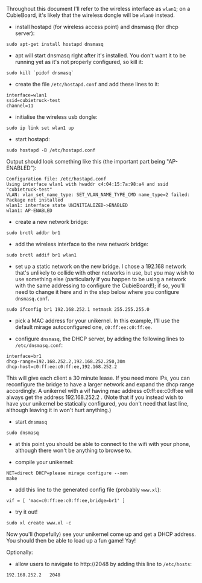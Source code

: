 Throughout this document I'll refer to the wireless interface as `wlan1`; on a CubieBoard, it's likely that the wireless dongle will be `wlan0` instead.

* install hostapd (for wireless access point) and dnsmasq (for dhcp server): 

```
sudo apt-get install hostapd dnsmasq
```

* apt will start dnsmasq right after it's installed.  You don't want it to be running yet as it's not properly configured, so kill it:

```
sudo kill `pidof dnsmasq`
```

* create the file `/etc/hostapd.conf` and add these lines to it:

```
interface=wlan1
ssid=cubietruck-test
channel=11
```

* initialise the wireless usb dongle:

```
sudo ip link set wlan1 up
```

* start hostapd:

```
sudo hostapd -B /etc/hostapd.conf 
```

Output should look something like this (the important part being "AP-ENABLED"):
```
Configuration file: /etc/hostapd.conf
Using interface wlan1 with hwaddr c4:04:15:7a:98:a4 and ssid "cubietruck-test"
VLAN: vlan_set_name_type: SET_VLAN_NAME_TYPE_CMD name_type=2 failed: Package not installed
wlan1: interface state UNINITIALIZED->ENABLED
wlan1: AP-ENABLED 
```


* create a new network bridge:

```
sudo brctl addbr br1
```

* add the wireless interface to the new network bridge:

```
sudo brctl addif br1 wlan1
```

* set up a static network on the new bridge.  I chose a 192.168 network that's unlikely to collide with other networks in use, but you may wish to use something else (particularly if you happen to be using a network with the same addressing to configure the CubieBoard!); if so, you'll need to change it here and in the step below where you configure `dnsmasq.conf`.

```
sudo ifconfig br1 192.168.252.1 netmask 255.255.255.0
```

* pick a MAC address for your unikernel.  In this example, I'll use the default mirage autoconfigured one, `c0:ff:ee:c0:ff:ee`.

* configure `dnsmasq`, the DHCP server, by adding the following lines to `/etc/dnsmasq.conf`:

```
interface=br1
dhcp-range=192.168.252.2,192.168.252.250,30m
dhcp-host=c0:ff:ee:c0:ff:ee,192.168.252.2
```

This will give each client a 30 minute lease.  If you need more IPs, you can reconfigure the bridge to have a larger network and expand the dhcp range accordingly.  A unikernel with a vif having mac address c0:ff:ee:c0:ff:ee will always get the address 192.168.252.2 .  (Note that if you instead wish to have your unikernel be statically configured, you don't need that last line, although leaving it in won't hurt anything.)

* start `dnsmasq`

```
sudo dnsmasq
```

* at this point you should be able to connect to the wifi with your phone, although there won't be anything to browse to.

* compile your unikernel:

```
NET=direct DHCP=please mirage configure --xen
make
```

* add this line to the generated config file (probably `www.xl`):

```
vif = [ 'mac=c0:ff:ee:c0:ff:ee,bridge=br1' ]
```

* try it out!  

```
sudo xl create www.xl -c
```

Now you'll (hopefully) see your unikernel come up and get a DHCP address.  You should then be able to load up a fun game!  Yay!

Optionally:

* allow users to navigate to http://2048 by adding this line to `/etc/hosts`:

```
192.168.252.2	2048
```


